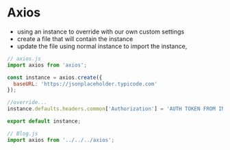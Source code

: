 # Axios

- using an instance to override with our own custom settings
- create a file that will contain the instance
- update the file using normal instance to import the instance,

```js
// axios.js
import axios from 'axios';

const instance = axios.create({
  baseURL: 'https://jsonplaceholder.typicode.com'
});

//override...
instance.defaults.headers.common['Authorization'] = 'AUTH TOKEN FROM INSTANCE';

export default instance;
```

```js
// Blog.js
import axios from '../../../axios';
```
